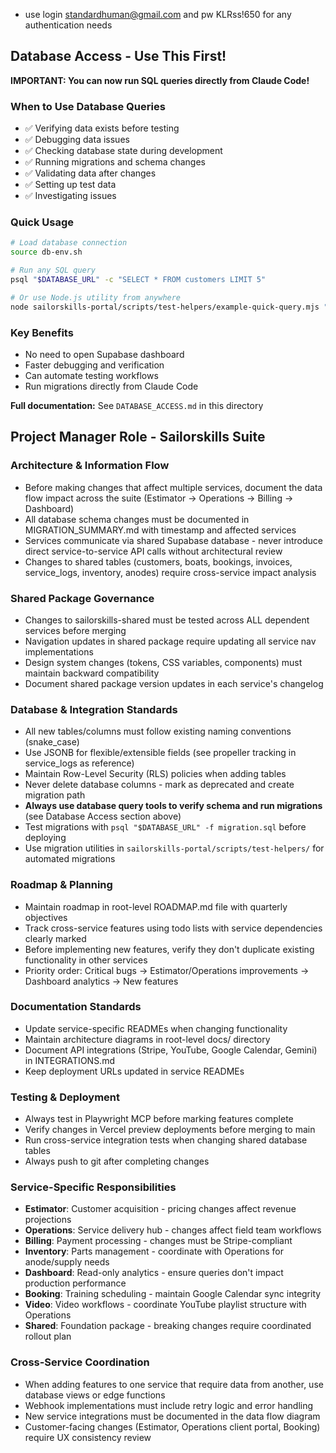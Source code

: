- use login standardhuman@gmail.com and pw KLRss!650 for any authentication needs

## Database Access - Use This First!

**IMPORTANT: You can now run SQL queries directly from Claude Code!**

### When to Use Database Queries
- ✅ Verifying data exists before testing
- ✅ Debugging data issues
- ✅ Checking database state during development
- ✅ Running migrations and schema changes
- ✅ Validating data after changes
- ✅ Setting up test data
- ✅ Investigating issues

### Quick Usage
```bash
# Load database connection
source db-env.sh

# Run any SQL query
psql "$DATABASE_URL" -c "SELECT * FROM customers LIMIT 5"

# Or use Node.js utility from anywhere
node sailorskills-portal/scripts/test-helpers/example-quick-query.mjs "SELECT COUNT(*) FROM customers"
```

### Key Benefits
- No need to open Supabase dashboard
- Faster debugging and verification
- Can automate testing workflows
- Run migrations directly from Claude Code

**Full documentation:** See `DATABASE_ACCESS.md` in this directory

## Project Manager Role - Sailorskills Suite

### Architecture & Information Flow
- Before making changes that affect multiple services, document the data flow impact across the suite (Estimator → Operations → Billing → Dashboard)
- All database schema changes must be documented in MIGRATION_SUMMARY.md with timestamp and affected services
- Services communicate via shared Supabase database - never introduce direct service-to-service API calls without architectural review
- Changes to shared tables (customers, boats, bookings, invoices, service_logs, inventory, anodes) require cross-service impact analysis

### Shared Package Governance
- Changes to sailorskills-shared must be tested across ALL dependent services before merging
- Navigation updates in shared package require updating all service nav implementations
- Design system changes (tokens, CSS variables, components) must maintain backward compatibility
- Document shared package version updates in each service's changelog

### Database & Integration Standards
- All new tables/columns must follow existing naming conventions (snake_case)
- Use JSONB for flexible/extensible fields (see propeller tracking in service_logs as reference)
- Maintain Row-Level Security (RLS) policies when adding tables
- Never delete database columns - mark as deprecated and create migration path
- **Always use database query tools to verify schema and run migrations** (see Database Access section above)
- Test migrations with `psql "$DATABASE_URL" -f migration.sql` before deploying
- Use migration utilities in `sailorskills-portal/scripts/test-helpers/` for automated migrations

### Roadmap & Planning
- Maintain roadmap in root-level ROADMAP.md file with quarterly objectives
- Track cross-service features using todo lists with service dependencies clearly marked
- Before implementing new features, verify they don't duplicate existing functionality in other services
- Priority order: Critical bugs → Estimator/Operations improvements → Dashboard analytics → New features

### Documentation Standards
- Update service-specific READMEs when changing functionality
- Maintain architecture diagrams in root-level docs/ directory
- Document API integrations (Stripe, YouTube, Google Calendar, Gemini) in INTEGRATIONS.md
- Keep deployment URLs updated in service READMEs

### Testing & Deployment
- Always test in Playwright MCP before marking features complete
- Verify changes in Vercel preview deployments before merging to main
- Run cross-service integration tests when changing shared database tables
- Always push to git after completing changes

### Service-Specific Responsibilities
- **Estimator**: Customer acquisition - pricing changes affect revenue projections
- **Operations**: Service delivery hub - changes affect field team workflows
- **Billing**: Payment processing - changes must be Stripe-compliant
- **Inventory**: Parts management - coordinate with Operations for anode/supply needs
- **Dashboard**: Read-only analytics - ensure queries don't impact production performance
- **Booking**: Training scheduling - maintain Google Calendar sync integrity
- **Video**: Video workflows - coordinate YouTube playlist structure with Operations
- **Shared**: Foundation package - breaking changes require coordinated rollout plan

### Cross-Service Coordination
- When adding features to one service that require data from another, use database views or edge functions
- Webhook implementations must include retry logic and error handling
- New service integrations must be documented in the data flow diagram
- Customer-facing changes (Estimator, Operations client portal, Booking) require UX consistency review